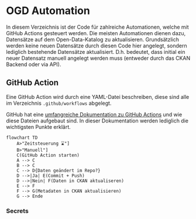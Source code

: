 OGD Automation
==============

In diesem Verzeichnis ist der Code für zahlreiche Automationen, welche mit GitHub Actions gesteuert werden.
Die meisten Automationen dienen dazu, Datensätze auf dem Open-Data-Katalog zu aktualisieren.
Grundsätzlich werden keine neuen Datensätze durch diesen Code hier angelegt, sondern lediglich bestehende Datensätze aktualisiert.
D.h. bedeutet, dass initial ein neuer Datensatz manuell angelegt werden muss (entweder durch das CKAN Backend oder via API).


## GitHub Action

Eine GitHub Action wird durch eine YAML-Datei beschreiben, diese sind alle im Verzeichnis `.github/workflows` abgelegt.

GitHub hat eine [umfangreiche Dokumentation zu GitHub Actions](https://docs.github.com/de/actions) und wie diese Dateien aufgebaut sind.
In dieser Dokumentation werden lediglich die wichtigsten Punkte erklärt.

```mermaid
flowchart TD
    A>"Zeitsteuerung ⌛️"]
    B>"Manuell"]
    C(GitHub Action starten)
    A --> C
    B --> C
    C --> D{Daten geändert im Repo?}
    D -->|Ja| E(Commit + Push)
    D -->|Nein| F(Daten in CKAN aktualiseren)
    E --> F
    F --> G(Metadaten in CKAN aktualisieren)
    G --> Ende
```

### Secrets
### 
